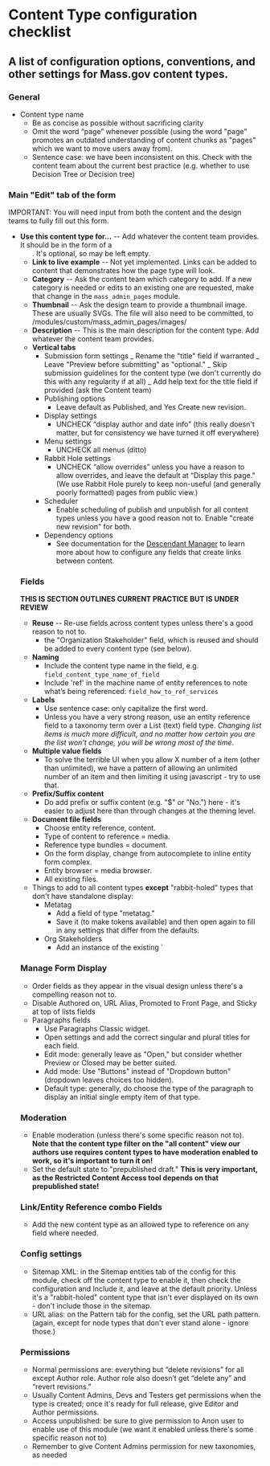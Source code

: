 # Content Type configuration checklist

## A list of configuration options, conventions, and other settings for Mass.gov content types.

### General

- Content type name
  - Be as concise as possible without sacrificing clarity
  - Omit the word “page” whenever possible (using the word "page" promotes an outdated understanding of content chunks as "pages" which we want to move users away from).
  - Sentence case: we have been inconsistent on this. Check with the content team about the current best practice (e.g. whether to use Decision Tree or Decision tree)

### Main "Edit" tab of the form

IMPORTANT: You will need input from both the content and the design teams to fully fill out this form.

- **Use this content type for...** -- Add whatever the content team provides. It should be in the form of a <ul>. It's optional, so may be left empty.
- **Link to live example** -- Not yet implemented. Links can be added to content that demonstrates how the page type will look.
- **Category** -- Ask the content team which category to add. If a new category is needed or edits to an existing one are requested, make that change in the `mass_admin_pages` module.
- **Thumbnail** -- Ask the design team to provide a thumbnail image. These are usually SVGs. The file will also need to be committed, to /modules/custom/mass_admin_pages/images/<filename>
- **Description** -- This is the main description for the content type. Add whatever the content team provides.
- **Vertical tabs**
  - Submission form settings
    _ Rename the "title" field if warranted
    _ Leave "Preview before submitting" as "optional."
    _ Skip submission guidelines for the content type (we don't currently do this with any regularity if at all)
    _ Add help text for the title field if provided (ask the Content team)
  - Publishing options
    - Leave default as Published, and Yes Create new revision.
  - Display settings
    - UNCHECK “display author and date info” (this really doesn't matter, but for consistency we have turned it off everywhere)
  - Menu settings
    - UNCHECK all menus (ditto)
  - Rabbit Hole settings
    - UNCHECK “allow overrides” unless you have a reason to allow overrides, and leave the default at “Display this page." (We use Rabbit Hole purely to keep non-useful (and generally poorly formatted) pages from public view.)
  - Scheduler
    - Enable scheduling of publish and unpublish for all content types unless you have a good reason not to. Enable "create new revision" for both.
  - Dependency options
    - See documentation for the <a href="descendant-manager.md">Descendant Manager</a> to learn more about how to configure any fields that create links between content.

### Fields

**THIS IS SECTION OUTLINES CURRENT PRACTICE BUT IS UNDER REVIEW**

- **Reuse** -- Re-use fields across content types unless there's a good reason to not to.
  - the "Organization Stakeholder" field, which is reused and should be added to every content type (see below).
- **Naming**
  - Include the content type name in the field, e.g. `field_content_type_name_of_field`
  - Include 'ref' in the machine name of entity references to note what’s being referenced: `field_how_to_ref_services`
- **Labels**
  - Use sentence case: only capitalize the first word.
  - Unless you have a very strong reason, use an entity reference field to a taxonomy term over a List (text) field type. _Changing list items is much more difficult, and no matter how certain you are the list won't change, you will be wrong most of the time_.
- **Multiple value fields**
  - To solve the terrible UI when you allow X number of a item (other than unlimited), we have a pattern of allowing an unlimited number of an item and then limiting it using javascript - try to use that.
- **Prefix/Suffix content**
  - Do add prefix or suffix content (e.g. "\$" or "No.") here - it's easier to adjust here than through changes at the theming level.
- **Document file fields**
  - Choose entity reference, content.
  - Type of content to reference = media.
  - Reference type bundles = document.
  - On the form display, change from autocomplete to inline entity form complex.
  - Entity browser = media browser.
  - All existing files.
- Things to add to all content types **except** "rabbit-holed" types that don't have standalone display:
  - Metatag
    - Add a field of type "metatag."
    - Save it (to make tokens available) and then open again to fill in any settings that differ from the defaults.
  - Org Stakeholders
    - Add an instance of the existing `

### Manage Form Display

- Order fields as they appear in the visual design unless there's a compelling reason not to.
- Disable Authored on, URL Alias, Promoted to Front Page, and Sticky at top of lists fields
- Paragraphs fields
  - Use Paragraphs Classic widget.
  - Open settings and add the correct singular and plural titles for each field.
  - Edit mode: generally leave as "Open," but consider whether Preview or Closed may be better suited.
  - Add mode: Use "Buttons" instead of "Dropdown button" (dropdown leaves choices too hidden).
  - Default type: generally, do choose the type of the paragraph to display an initial single empty item of that type.

### Moderation

- Enable moderation (unless there's some specific reason not to). **Note that the content type filter on the "all content" view our authors use requires content types to have moderation enabled to work, so it's important to turn it on!**
- Set the default state to "prepublished draft." **This is very important, as the Restricted Content Access tool depends on that prepublished state!**

### Link/Entity Reference combo Fields

- Add the new content type as an allowed type to reference on any field where needed.

### Config settings

- Sitemap XML: in the Sitemap entities tab of the config for this module, check off the content type to enable it, then check the configuration and Include it, and leave at the default priority. Unless it's a "rabbit-holed" content type that isn't ever displayed on its own - don't include those in the sitemap.
- URL alias: on the Pattern tab for the config, set the URL path pattern. (again, except for node types that don't ever stand alone - ignore those.)

### Permissions

- Normal permissions are: everything but “delete revisions” for all except Author role. Author role also doesn’t get “delete any” and “revert revisions.”
- Usually Content Admins, Devs and Testers get permissions when the type is created; once it's ready for full release, give Editor and Author permissions.
- Access unpublished: be sure to give permission to Anon user to enable use of this module (we want it enabled unless there's some specific reason not to)
- Remember to give Content Admins permission for new taxonomies, as needed
